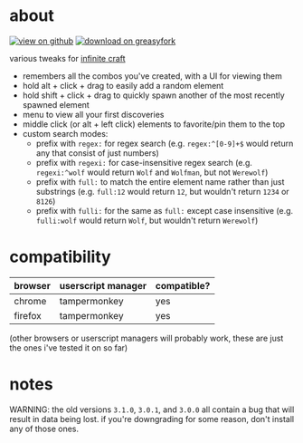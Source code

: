 
# about

[![view on github](https://img.shields.io/badge/view%20on%20github-272b33?logo=github)](https://github.com/adrianmgg/userscripts/tree/main/neal.fun/infinite_craft_combo_tracker) [![download on greasyfork](https://img.shields.io/badge/dynamic/json?color=%23900&label=download%20on%20greasyfork&query=total_installs&suffix=%20downloads&url=https%3A%2F%2Fgreasyfork.org%2Fen%2Fscripts%2F486552-infinite-craft-combo-tracker.json&logo=greasyfork)](https://greasyfork.org/en/scripts/486552-infinite-craft-combo-tracker)

various tweaks for [infinite craft](https://neal.fun/infinite-craft/)
- remembers all the combos you've created, with a UI for viewing them
- hold alt + click + drag to easily add a random element
- hold shift + click + drag to quickly spawn another of the most recently spawned element
- menu to view all your first discoveries
- middle click (or alt + left click) elements to favorite/pin them to the top
- custom search modes:
  - prefix with `regex:` for regex search (e.g. `regex:^[0-9]+$` would return any that consist of just numbers)
  - prefix with `regexi:` for case-insensitive regex search (e.g. `regexi:^wolf` would return `Wolf` and `Wolfman`, but not `Werewolf`)
  - prefix with `full:` to match the entire element name rather than just substrings (e.g. `full:12` would return `12`, but wouldn't return `1234` or `8126`)
  - prefix with `fulli:` for the same as `full:` except case insensitive (e.g. `fulli:wolf` would return `Wolf`, but wouldn't return `Werewolf`)

# compatibility

| browser | userscript manager | compatible? |
| ------- | ------------------ | ----------- |
| chrome  | tampermonkey       | yes         |
| firefox | tampermonkey       | yes         |
<!--
| chrome  | violentmonkey      | TODO test   |
| firefox | violentmonkey      | TODO test   |
| firefox | greasemonkey       | TODO test   |
-->

(other browsers or userscript managers will probably work, these are just the ones i've tested it on so far)

# notes
WARNING: the old versions `3.1.0`, `3.0.1`, and `3.0.0` all contain a bug that will result in data being lost. if you're downgrading for some reason, don't install any of those ones.

